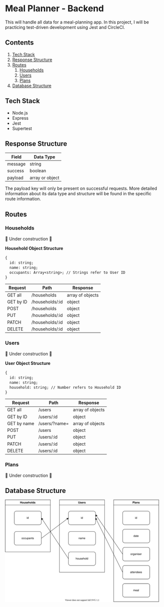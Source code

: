 # Meal Planner - Backend

This will handle all data for a meal-planning app. In this project, I will be practicing test-driven development using Jest and CircleCI.

## Contents

1. [Tech Stack](#tech-stack)
2. [Response Structure](#response-structure)
3. [Routes](#routes)
   1. [Households](#households)
   2. [Users](#users)
   3. [Plans](#plans)
4. [Database Structure](#database-structure)

## Tech Stack

- Node.js
- Express
- Jest
- Supertest

## Response Structure

| Field   | Data Type       |
| ------- | --------------- |
| message | string          |
| success | boolean         |
| payload | array or object |

The payload key will only be present on successful requests. More detailed information about its data type and structure will be found in the specific route information.

## Routes

### Households

🔨 Under construction 🔨

**Household Object Structure**

```
{
  id: string;
  name: string;
  occupants: Array<string>; // Strings refer to User ID
}
```

| Request   | Path            | Response         |
| --------- | --------------- | ---------------- |
| GET all   | /households     | array of objects |
| GET by ID | /households/:id | object           |
| POST      | /households     | object           |
| PUT       | /households/:id | object           |
| PATCH     | /households/:id | object           |
| DELETE    | /households/:id | object           |

### Users

🔨 Under construction 🔨

**User Object Structure**

```
{
  id: string;
  name: string;
  household: string; // Number refers to Household ID
}
```

| Request     | Path          | Response         |
| ----------- | ------------- | ---------------- |
| GET all     | /users        | array of objects |
| GET by ID   | /users/:id    | object           |
| GET by name | /users/?name= | array of objects |
| POST        | /users        | object           |
| PUT         | /users/:id    | object           |
| PATCH       | /users/:id    | object           |
| DELETE      | /users/:id    | object           |

### Plans

🔨 Under construction 🔨

## Database Structure

![How the different database tables link together. In Households, the field Occupants refers to the Id field of the Users table. In Users, the Household field refers to the Id field of the Households table. Both the Organiser and the Attendees fields in the Plans table refer to the Id Field in the Users table.](./databaseStructure.drawio.svg)
